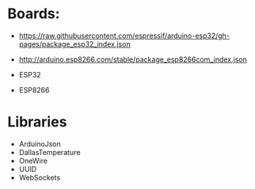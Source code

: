 # Boards:

- https://raw.githubusercontent.com/espressif/arduino-esp32/gh-pages/package_esp32_index.json
- http://arduino.esp8266.com/stable/package_esp8266com_index.json

- ESP32
- ESP8266

# Libraries

- ArduinoJson
- DallasTemperature
- OneWire
- UUID
- WebSockets
